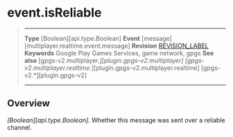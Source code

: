 # event.isReliable

> --------------------- ------------------------------------------------------------------------------------------
> __Type__              [Boolean][api.type.Boolean]
> __Event__             [message][multiplayer.realtime.event.message]
> __Revision__          [REVISION_LABEL](REVISION_URL)
> __Keywords__          Google Play Games Services, game network, gpgs
> __See also__          [gpgs-v2.multiplayer.*][plugin.gpgs-v2.multiplayer]
>                       [gpgs-v2.multiplayer.realtime.*][plugin.gpgs-v2.multiplayer.realtime]
>                       [gpgs-v2.*][plugin.gpgs-v2]
> --------------------- ------------------------------------------------------------------------------------------

## Overview

_[Boolean][api.type.Boolean]._ Whether this message was sent over a reliable channel.